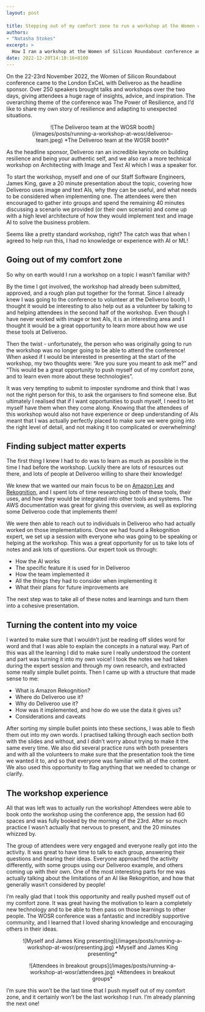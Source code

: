 ```yaml
---
layout: post

title: Stepping out of my comfort zone to run a workshop at the Women of Silicon Roundabout conference
authors:
- "Natasha Stokes"
excerpt: >
  How I ran a workshop at the Women of Silicon Roundabout conference and really got out of my comfort zone to do so.
date: 2022-12-20T14:10:16+0100
---
```


On the 22-23rd November 2022, the Women of Silicon Roundabout conference came to the London ExCeL with Deliveroo as the headline sponsor. Over 250 speakers brought talks and workshops over the two days, giving attendees a huge rage of insights, advice, and inspiration. The overarching theme of the conference was The Power of Resilience, and I’d like to share my own story of resilience and adapting to unexpected situations.

<figure style="text-align: center;">
![The Deliveroo team at the WOSR booth](/images/posts/running-a-workshop-at-wosr/deliveroo-team.jpeg)
*The Deliveroo team at the WOSR booth*
</figure>

As the headline sponsor, Deliveroo ran an incredible keynote on building resilience and being your authentic self, and we also ran a more technical workshop on Architecting with Image and Text AI which I was a speaker for.

To start the workshop, myself and one of our Staff Software Engineers, James King, gave a 20 minute presentation about the topic, covering how Deliveroo uses image and text AIs, why they can be useful, and what needs to be considered when implementing one. The attendees were then encouraged to gather into groups and spend the remaining 40 minutes discussing a scenario we provided (or their own scenario) and come up with a high level architecture of how they would implement text and image AI to solve the business problem.

Seems like a pretty standard workshop, right? The catch was that when I agreed to help run this, I had no knowledge or experience with AI or ML!

## Going out of my comfort zone

So why on earth would I run a workshop on a topic I wasn’t familiar with?

By the time I got involved, the workshop had already been submitted, approved, and a rough plan put together for the format. Since I already knew I was going to the conference to volunteer at the Deliveroo booth, I thought it would be interesting to also help out as a volunteer by talking to and helping attendees in the second half of the workshop. Even though I have never worked with image or text AIs, it is an interesting area and I thought it would be a great opportunity to learn more about how we use these tools at Deliveroo.

Then the twist - unfortunately, the person who was originally going to run the workshop was no longer going to be able to attend the conference! When asked if I would be interested in presenting at the start of the workshop, my two thoughts were: “Are you sure you meant to ask me?” and “This would be a great opportunity to push myself out of my comfort zone, and to learn even more about these technologies”.

It was very tempting to submit to imposter syndrome and think that I was not the right person for this, to ask the organisers to find someone else. But ultimately I realised that if I want opportunities to push myself, I need to let myself have them when they come along. Knowing that the attendees of this workshop would also not have experience or deep understanding of AIs meant that I was actually perfectly placed to make sure we were going into the right level of detail, and not making it too complicated or overwhelming!

## Finding subject matter experts

The first thing I knew I had to do was to learn as much as possible in the time I had before the workshop. Luckily there are lots of resources out there, and lots of people at Deliveroo willing to share their knowledge!

We knew that we wanted our main focus to be on [Amazon Lex](https://aws.amazon.com/lex/) and [Rekognition](https://aws.amazon.com/rekognition/), and I spent lots of time researching both of these tools, their uses, and how they would be integrated into other tools and systems. The AWS documentation was great for giving this overview, as well as exploring some Deliveroo code that implements them!

We were then able to reach out to individuals in Deliveroo who had actually worked on those implementations. Once we had found a Rekognition expert, we set up a session with everyone who was going to be speaking or helping at the workshop. This was a great opportunity for us to take lots of notes and ask lots of questions. Our expert took us through:
 * How the AI works
 * The specific feature it is used for in Deliveroo
 * How the team implemented it
 * All the things they had to consider when implementing it
 * What their plans for future improvements are

The next step was to take all of these notes and learnings and turn them into a cohesive presentation.

## Turning the content into my voice

I wanted to make sure that I wouldn’t just be reading off slides word for word and that I was able to explain the concepts in a natural way. Part of this was all the learning I did to make sure I really understood the content and part was turning it into my own voice! I took the notes we had taken during the expert session and through my own research, and extracted some really simple bullet points. Then I came up with a structure that made sense to me:
* What is Amazon Rekognition?
* Where do Deliveroo use it?
* Why do Deliveroo use it?
* How was it implemented, and how do we use the data it gives us?
* Considerations and caveats

After sorting my simple bullet points into these sections, I was able to flesh them out into my own words. I practised talking through each section both with the slides and without, and I didn’t worry about trying to make it the same every time. We also did several practice runs with both presenters and with all the volunteers to make sure that the presentation took the time we wanted it to, and so that everyone was familiar with all of the content. We also used this opportunity to flag anything that we needed to change or clarify.

## The workshop experience

All that was left was to actually run the workshop! Attendees were able to book onto the workshop using the conference app, the session had 60 spaces and was fully booked by the morning of the 23rd. After so much practice I wasn’t actually that nervous to present, and the 20 minutes whizzed by.

The group of attendees were very engaged and everyone really got into the activity. It was great to have time to talk to each group, answering their questions and hearing their ideas. Everyone approached the activity differently, with some groups using our Deliveroo example, and others coming up with their own. One of the most interesting parts for me was actually talking about the limitations of an AI like Rekognition, and how that generally wasn’t considered by people!

I’m really glad that I took this opportunity and really pushed myself out of my comfort zone. It was great having the motivation to learn a completely new technology and to be able to then pass on those learnings to other people. The WOSR conference was a fantastic and incredibly supportive community, and I learned that I loved sharing knowledge and encouraging others in their ideas. 

<figure style="text-align: center;">
![Myself and James King presenting](/images/posts/running-a-workshop-at-wosr/presenting.jpg)
*Myself and James King presenting*
</figure>

<figure style="text-align: center;">
![Attendees in breakout groups](/images/posts/running-a-workshop-at-wosr/attendees.jpg)
*Attendees in breakout groups*
</figure>

I’m sure this won’t be the last time that I push myself out of my comfort zone, and it certainly won’t be the last workshop I run. I’m already planning the next one! 

